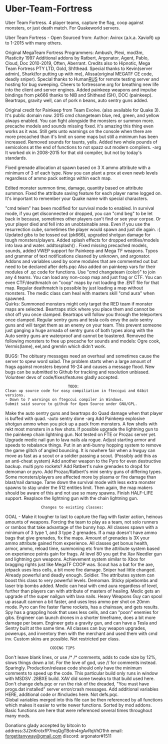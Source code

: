 # Uber-Team-Fortress
Uber Team Fortress. 4 player teams, capture the flag, coop against monsters, or just death match. For Quakeworld servers.

 Uber Team Fortress - Open Sourced from:
 Author: Avirox (a.k.a. XavioR) up to 1-2015 with many others.
 
 Original MegaTeam Fortress Programmers: Ambush, Plexi, mod3m, Plasticity 1997
 Additional addons by Ratbert, Argonator, Agent, Pablo, Cloud, Doc 2010-2019, Often, Aberrant.
 Credits also to Hipnotic, Mega Team Fortress PTY LTD, Gold, Sh1thead. 
 Special thanks to Kevin(server admin), Shark(for putting up with me), Alissa(original MEGATF CE code, deadly sniper).
 Special thanks to Human[RUS](lotric) for remote testing server and hosting for bug sweeping.
 Cheers to fortressone.org for breathing new life into the client and server engines.
 Added painkeep weapons and impulse bindings from pk666 thanks to NIB and Shithead (SH), DOC (painkeep).
 Beartraps, gravity well, can of pork n beans, auto sentry guns added.  

 Original credit for Painkeep from Team Evolve. (also available for Quake 3). It's public domain now. 2015
 cmd changeteam blue, red, green, and yellow always enabled. You can fight alongside the monsters or summon more.
 precache models and sounds missing fixed.  it's amazing this thing even works as it was.
 Still gets unto warnings on the console when there are more precached than it's limit on some maps but still a minimum has been increased.
 Removed sounds for taunts, yells.
 Added two whole pounds of semicolons at the end of functions to not spazz out modern compilers. -arg
 It worked ok in 2008-2015 for that old compiler, but not by today's standards.

 Fixed grenade allocation at spawn based on 3 X ammo attribute with a minimum of 3 of each type.
 Now you can plant a prox at even newb levels regardless of ammo pack settings within each map.

 Edited monster summon time, damage, quantity based on attribute summon.
 Fixed the attribute saving feature for each player name logged on.
 It's important to remember your Quake name with special characters.

 "cmd telem" has been modified for survival mode to enabled.
 In survival mode, if you get disconnected or dropped, you can "cmd beg" to be let back in because,
 sometimes other players can't find or see your corpse. Or your player died and fell into an unobtainable area.
 Even if you use the resurrection cube, sometimes the player would spawn and just die again. :{
 Updated gibs to be tossed out (pk666), upgraded shotgun damage for tough monsters/players.
 Added splash effects for dropped entities/models into lava and water. addtosplash() .
 Fixed missing precached models, sounds, added VWEP support for Painkeep and Mega TF weapons.
 Typos and grammar of text notifications cleaned by unknown, and argonator.
 Addons and variables used by some modules that are commented out but need to be declared after defs.pqc
 Also added on painkeep vars for their modules of .qc code for functions.
 Use "cmd changeteam (color)" to join any 4 teams. You can load any non-coop map and just frag or CTF.
 You can even CTF/deathmatch on "coop" maps by not loading the .ENT file for that map.
 Regular deathmatch is possible by just loading a map without monsters.
 The medic class cam heal with masters skill "cmd aura" when spawned.							
		Quirks:
	Summoned monsters might only target the RED team if monster maps are selected.
	Beartraps stick where you place them and cannot be shot off you once clamped.
	Beartraps will follow you through the teleporters once clamped.
	Regular sentry guns and tesla coils envy the auto sentry guns and will target them as an enemy on your team.
  This prevent someone just ganging a huge armada of sentry guns of both types along with the
	Auto sentry guns are waterproof and cannot be toastered.
  Removed the following monsters to free up precache for sounds and models:
  Ogre cook, Vermis(lame), eel,and gremlin which didn't work.

			
  BUGS:
  The obituary messages need an overhaul and sometimes cause the server to spew word salad.
 	The problem starts when a large amount of frags against monsters beyond 16-24 and causes a message flood.
			New bugs can be submitted to Github for tracking and resolution unbiased.
			Volunteer devs of code/fixes/features gladly accepted.

								TODO:
	Clean up source code for easy compiliation in fteccgui and 64bit versions.
 	- Down to 7 warnings on ftegccui compiler in Windows. 
	Submit said source to github for Open Source under GNU/GPL.
  Make the auto sentry guns and beartraps do Quad damage when that player is buffed with quad. -auto sentry done -arg
	Add Painkeep explosive shotgun ammo when you pick up a pack from monsters. A few shells with rekt most monsters in a few shots.
	If possible upgrade the lightning gun to the painkeep chain lightning gun.
  Not tested on FTE or Prozac server yet.
	Upgrade medic nail gun to lava nails ala rogue.
	Adjust starting armor and speeds to rebalance things.
	Put in an anti-bunny hopping system to remove the game glitch of angled bouncing.
	It is nowhere fair when a hwguy can move as fast as a scout or a soldier passing a scout.
	(Possibly add this as an anti-cheat system)
	Add another weapon to the Pyro for even destructive backup. multi pyro rockets?
	Add Ratbert's nuke grenades to drop4 for demoman or pyro.
	Add Prozac/Ratbert's mini sentry guns of differing types. Some monsters/players are affected more
	by plasma or fire damage than blast/nail damage.
	Tame down the survival mode with less extra monster spawns to stay under the 512 entities limit.
	Then again, the map makers should be aware of this and not use so many spawns.
	Finish HALF-LIFE support. 
	Reaplace the lightning gun with the chain lightning gun. 

					Changes to existing classes:
 GOAL - Make it tougher to last to capture the flag with faster action, heinous
 amounts of weapons. Forcing the team to play as a team, not solo runners or rambos
 that take advantage of the bunny hop.
 All classes spawn with a minimum of 3 type 1, and 3 type 2 grenades.
 If a map doesn't have ammo bags that give grenades, fix the maps.
 Amount of grenades is 3X your ammo attribute gained from experience.
 All classes get bonus health, armor, ammo, reload time, summoning etc from the 
 attribute system based on experience points gain for frags.
 At level 80 you get the Xav Needler gun and lightning gun weapons.
 Achievement system similar to Xbox for bragging rights just like MegaTF COOP was.
 Scout has a bat for the axe, jetpack uses less cells, a bit more fire damage.
 Sniper had little changed. Already powerful and deadly enough. 
 Soldier. The attributes system can boost this class to very powerful levels.
 Demoman. Sticky pipebombs and laser trip bombs added.
 Medic can heal with cmd aura regardless of level, further than players can with attribute of masters of healing.
 Medic gets an upgrade of the super nailgun with lava nails.
 Heavy Weapons Guy can spool up assault cannon a bit faster, and uses less ammo per shot on 20mm mode.
 Pyro can fire faster flame rockets, has a chainsaw, and gets results.
 Spy has a grappling hook that uses less cells, and can "poon" enemies for gibs.
 Engineer can launch drones in a shorter timeframe, does a bit more damage per beam.
 Engineer gets a gravity gun, and can have a Tesla and Sentry built at the same time.
 All classes can buy weapon upgrades, powerups, and inventory then with the merchant
 and used them with cmd inv.
 Custom skins are possible. Not restricted per class.

						CODING TIPS
 Don't leave blank lines, or use /* /* comments, adds to code size by 12%, slows things down a lot.
 For the love of god, use // for comments instead. Sparingly.
 Production/release code should only have the minimum comments to speed up the code.
 This particular build only runs in window with MSDSV .28BXE build.
 XAV did some tweaks to that build used here.
 Don't change defs.pqc or run the risk of the dreaded, "You must have progs.dat installed" server error/crash messages.
 Add additional variables HERE, additional code or #includes here. Not defs.pqc.  
 Global variables merged into this file can be then referenced by all functions which makes it easier to
 write newer functions.  Sorted by mod addons. Basic functions are here that were referenced several times throughout
 many mods. 

Donations glady accepted by bitcoin to address:3J2nKrotxfP7mqQgTBotn4rgAvRqVhD1hh
email: forgetitanyway@gmail.com
discord: argonator#1511

